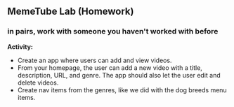 ## MemeTube Lab (Homework)
### in pairs, work with someone you haven't worked with before

**Activity:**
* Create an app where users can add and view videos.
* From your homepage, the user can add a new video with a title, description, URL, and genre. The app should also let the user edit and delete videos.
* Create nav items from the genres, like we did with the dog breeds menu items.